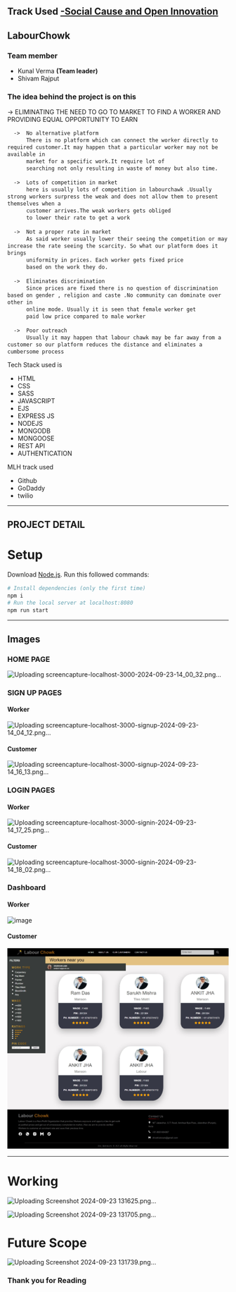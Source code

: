   <h2>Track Used <ins> -Social Cause and Open Innovation</ins></h2>
  
## LabourChowk

 ### Team member
  <ul>
  <li>Kunal Verma <strong>(Team leader)</strong></li>
     
  <li>Shivam Rajput</li>
  
  </ul>

  
   ###  The idea behind the project is on this  
   ->   ELIMINATING THE NEED TO GO TO MARKET TO FIND A WORKER AND PROVIDING EQUAL OPPORTUNITY TO EARN 
      
      ->  No alternative platform
          There is no platform which can connect the worker directly to required customer.It may happen that a particular worker may not be available in 
          market for a specific work.It require lot of       
          searching not only resulting in waste of money but also time.

      ->  Lots of competition in market 
          here is usually lots of competition in labourchawk .Usually strong workers surpress the weak and does not allow them to present themselves when a 
          customer arrives.The weak workers gets obliged 
          to lower their rate to get a work

      ->  Not a proper rate in market
          As said worker usually lower their seeing the competition or may increase the rate seeing the scarcity. So what our platform does it brings 
          uniformity in prices. Each worker gets fixed price 
          based on the work they do.

      ->  Eliminates discrimination
          Since prices are fixed there is no question of discrimination based on gender , religion and caste .No community can dominate over other in 
          online mode. Usually it is seen that female worker get 
          paid low price compared to male worker

      ->  Poor outreach
          Usually it may happen that labour chawk may be far away from a customer so our platform reduces the distance and eliminates a cumbersome process


  
<!--   ###Illustration of of our project -->
Tech Stack used is 

- HTML
- CSS
- SASS
- JAVASCRIPT
- EJS
- EXPRESS JS
- NODEJS
- MONGODB
- MONGOOSE
- REST API
- AUTHENTICATION



MLH track used 

<!-- - Twilio -->
- Github
- GoDaddy
- twilio

---
 PROJECT DETAIL
---

# Setup
Download [Node.js](https://nodejs.org/en/download/).
Run this followed commands:

``` bash
# Install dependencies (only the first time)
npm i
# Run the local server at localhost:8080
npm run start
```

---
## Images

<h3>HOME PAGE</h3>

![Uploading screencapture-localhost-3000-2024-09-23-14_00_32.png…]()


<h3>SIGN UP PAGES</h3>

<h4>Worker</h4>

![Uploading screencapture-localhost-3000-signup-2024-09-23-14_04_12.png…]()

<h4>Customer</h4>

![Uploading screencapture-localhost-3000-signup-2024-09-23-14_16_13.png…]()

<h3>LOGIN PAGES</h3>

<h4>Worker</h4>

![Uploading screencapture-localhost-3000-signin-2024-09-23-14_17_25.png…]()

<h4>Customer</h4>

![Uploading screencapture-localhost-3000-signin-2024-09-23-14_18_02.png…]()

<h3>Dashboard</h3>

<h4>Worker</h4>

![image](https://github.com/18ankitjha/labourchowk/blob/main/dashboardcustomer.jpeg)

<h4>Customer</h4>

![image](https://github.com/ShubhamKumar5802/labourchowk/blob/main/dashboarduser.jpeg)

---

<h1>Working</h1>

![Uploading Screenshot 2024-09-23 131625.png…]()

![Uploading Screenshot 2024-09-23 131705.png…]()

<h1>Future Scope</h1>

![Uploading Screenshot 2024-09-23 131739.png…]()

<h3>Thank you for Reading</h3>



